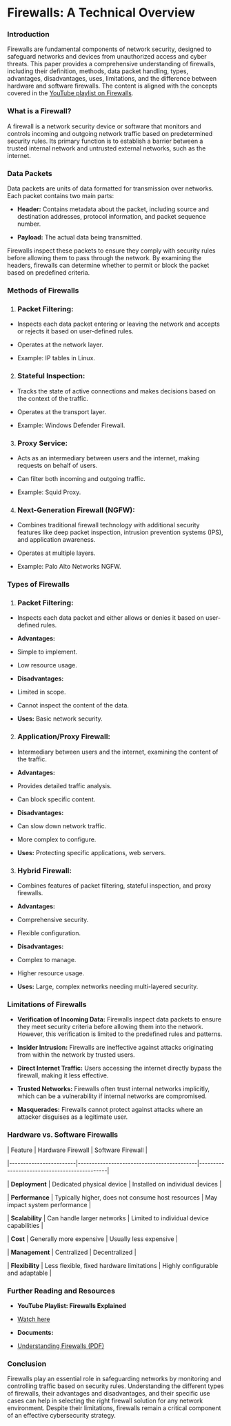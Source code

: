 # Firewalls: A Technical Overview

### Introduction

Firewalls are fundamental components of network security, designed to safeguard networks and devices from unauthorized access and cyber threats. This paper provides a comprehensive understanding of firewalls, including their definition, methods, data packet handling, types, advantages, disadvantages, uses, limitations, and the difference between hardware and software firewalls. The content is aligned with the concepts covered in the [YouTube playlist on Firewalls](https://www.youtube.com/watch?v=eO6QKDL3p1I&list=PLBbU9-SUUCwV7Dpk7GI8QDLu3w54TNAA6).

### What is a Firewall?

A firewall is a network security device or software that monitors and controls incoming and outgoing network traffic based on predetermined security rules. Its primary function is to establish a barrier between a trusted internal network and untrusted external networks, such as the internet.

### Data Packets

Data packets are units of data formatted for transmission over networks. Each packet contains two main parts:

- **Header:** Contains metadata about the packet, including source and destination addresses, protocol information, and packet sequence number.

- **Payload:** The actual data being transmitted.

Firewalls inspect these packets to ensure they comply with security rules before allowing them to pass through the network. By examining the headers, firewalls can determine whether to permit or block the packet based on predefined criteria.

### Methods of Firewalls

1. ### Packet Filtering:

- Inspects each data packet entering or leaving the network and accepts or rejects it based on user-defined rules.

- Operates at the network layer.

- Example: IP tables in Linux.

2. ### Stateful Inspection:

- Tracks the state of active connections and makes decisions based on the context of the traffic.

- Operates at the transport layer.

- Example: Windows Defender Firewall.

3. ### Proxy Service:

- Acts as an intermediary between users and the internet, making requests on behalf of users.

- Can filter both incoming and outgoing traffic.

- Example: Squid Proxy.

4. ### Next-Generation Firewall (NGFW):

- Combines traditional firewall technology with additional security features like deep packet inspection, intrusion prevention systems (IPS), and application awareness.

- Operates at multiple layers.

- Example: Palo Alto Networks NGFW.

### Types of Firewalls

1. ### Packet Filtering:

- Inspects each data packet and either allows or denies it based on user-defined rules.

- **Advantages:**

- Simple to implement.

- Low resource usage.

- **Disadvantages:**

- Limited in scope.

- Cannot inspect the content of the data.

- **Uses:** Basic network security.

2. ### Application/Proxy Firewall:

- Intermediary between users and the internet, examining the content of the traffic.

- **Advantages:**

- Provides detailed traffic analysis.

- Can block specific content.

- **Disadvantages:**

- Can slow down network traffic.

- More complex to configure.

- **Uses:** Protecting specific applications, web servers.

3. ### Hybrid Firewall:

- Combines features of packet filtering, stateful inspection, and proxy firewalls.

- **Advantages:**

- Comprehensive security.

- Flexible configuration.

- **Disadvantages:**

- Complex to manage.

- Higher resource usage.

- **Uses:** Large, complex networks needing multi-layered security.

### Limitations of Firewalls

- **Verification of Incoming Data:** Firewalls inspect data packets to ensure they meet security criteria before allowing them into the network. However, this verification is limited to the predefined rules and patterns.

- **Insider Intrusion:** Firewalls are ineffective against attacks originating from within the network by trusted users.

- **Direct Internet Traffic:** Users accessing the internet directly bypass the firewall, making it less effective.

- **Trusted Networks:** Firewalls often trust internal networks implicitly, which can be a vulnerability if internal networks are compromised.

- **Masquerades:** Firewalls cannot protect against attacks where an attacker disguises as a legitimate user.

### Hardware vs. Software Firewalls

| Feature | Hardware Firewall | Software Firewall |

|------------------------|-------------------------------------------|---------------------------------------------|

| **Deployment** | Dedicated physical device | Installed on individual devices |

| **Performance** | Typically higher, does not consume host resources | May impact system performance |

| **Scalability** | Can handle larger networks | Limited to individual device capabilities |

| **Cost** | Generally more expensive | Usually less expensive |

| **Management** | Centralized | Decentralized |

| **Flexibility** | Less flexible, fixed hardware limitations | Highly configurable and adaptable |


### Further Reading and Resources

- **YouTube Playlist: Firewalls Explained**

- [Watch here](https://www.youtube.com/watch?v=eO6QKDL3p1I&list=PLBbU9-SUUCwV7Dpk7GI8QDLu3w54TNAA6)

- **Documents:**

- [Understanding Firewalls (PDF)](https://www.geeksforgeeks.org/introduction-of-firewall-in-computer-network/)

### Conclusion

Firewalls play an essential role in safeguarding networks by monitoring and controlling traffic based on security rules. Understanding the different types of firewalls, their advantages and disadvantages, and their specific use cases can help in selecting the right firewall solution for any network environment. Despite their limitations, firewalls remain a critical component of an effective cybersecurity strategy.
